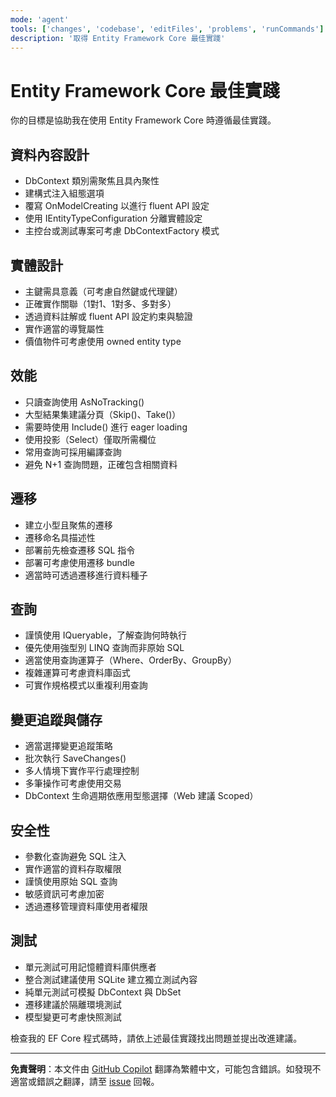```yaml
---
mode: 'agent'
tools: ['changes', 'codebase', 'editFiles', 'problems', 'runCommands']
description: '取得 Entity Framework Core 最佳實踐'
---
```


# Entity Framework Core 最佳實踐

你的目標是協助我在使用 Entity Framework Core 時遵循最佳實踐。

## 資料內容設計

- DbContext 類別需聚焦且具內聚性
- 建構式注入組態選項
- 覆寫 OnModelCreating 以進行 fluent API 設定
- 使用 IEntityTypeConfiguration 分離實體設定
- 主控台或測試專案可考慮 DbContextFactory 模式

## 實體設計

- 主鍵需具意義（可考慮自然鍵或代理鍵）
- 正確實作關聯（1對1、1對多、多對多）
- 透過資料註解或 fluent API 設定約束與驗證
- 實作適當的導覽屬性
- 價值物件可考慮使用 owned entity type

## 效能

- 只讀查詢使用 AsNoTracking()
- 大型結果集建議分頁（Skip()、Take()）
- 需要時使用 Include() 進行 eager loading
- 使用投影（Select）僅取所需欄位
- 常用查詢可採用編譯查詢
- 避免 N+1 查詢問題，正確包含相關資料

## 遷移

- 建立小型且聚焦的遷移
- 遷移命名具描述性
- 部署前先檢查遷移 SQL 指令
- 部署可考慮使用遷移 bundle
- 適當時可透過遷移進行資料種子

## 查詢

- 謹慎使用 IQueryable，了解查詢何時執行
- 優先使用強型別 LINQ 查詢而非原始 SQL
- 適當使用查詢運算子（Where、OrderBy、GroupBy）
- 複雜運算可考慮資料庫函式
- 可實作規格模式以重複利用查詢

## 變更追蹤與儲存

- 適當選擇變更追蹤策略
- 批次執行 SaveChanges()
- 多人情境下實作平行處理控制
- 多筆操作可考慮使用交易
- DbContext 生命週期依應用型態選擇（Web 建議 Scoped）

## 安全性

- 參數化查詢避免 SQL 注入
- 實作適當的資料存取權限
- 謹慎使用原始 SQL 查詢
- 敏感資訊可考慮加密
- 透過遷移管理資料庫使用者權限

## 測試

- 單元測試可用記憶體資料庫供應者
- 整合測試建議使用 SQLite 建立獨立測試內容
- 純單元測試可模擬 DbContext 與 DbSet
- 遷移建議於隔離環境測試
- 模型變更可考慮快照測試

檢查我的 EF Core 程式碼時，請依上述最佳實踐找出問題並提出改進建議。

---

**免責聲明**：本文件由 [GitHub Copilot](https://docs.github.com/copilot/about-github-copilot/what-is-github-copilot) 翻譯為繁體中文，可能包含錯誤。如發現不適當或錯誤之翻譯，請至 [issue](../../issues) 回報。
